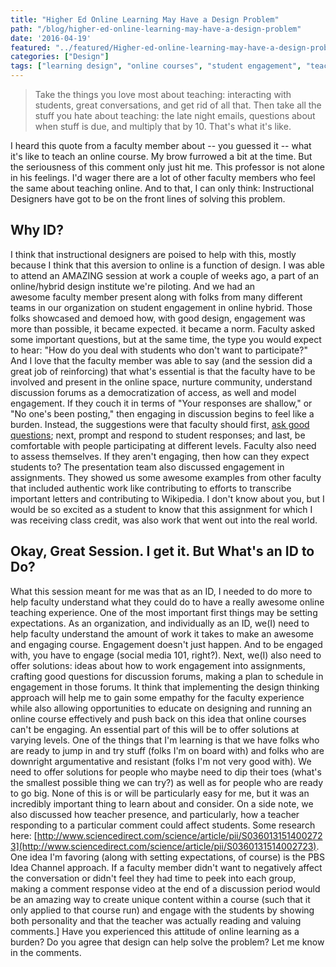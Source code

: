 ```yaml
---
title: "Higher Ed Online Learning May Have a Design Problem"
path: "/blog/higher-ed-online-learning-may-have-a-design-problem"
date: '2016-04-19'
featured: "../featured/Higher-ed-online-learning-may-have-a-design-problem.png"
categories: ["Design"]
tags: ["learning design", "online courses", "student engagement", "teaching experience"]
---
```


> Take the things you love most about teaching: interacting with students, great conversations, and get rid of all that. Then take all the stuff you hate about teaching: the late night emails, questions about when stuff is due, and multiply that by 10\. That's what it's like.

I heard this quote from a faculty member about -- you guessed it -- what it's like to teach an online course. My brow furrowed a bit at the time. But the seriousness of this comment only just hit me. This professor is not alone in his feelings. I'd wager there are a lot of other faculty members who feel the same about teaching online. And to that, I can only think: Instructional Designers have got to be on the front lines of solving this problem.

## Why ID?

I think that instructional designers are poised to help with this, mostly because I think that this aversion to online is a function of design. I was able to attend an AMAZING session at work a couple of weeks ago, a part of an online/hybrid design institute we're piloting. And we had an awesome faculty member present along with folks from many different teams in our organization on student engagement in online hybrid. Those folks showcased and demoed how, with good design, engagement was more than possible, it became expected. it became a norm. Faculty asked some important questions, but at the same time, the type you would expect to hear: "How do you deal with students who don't want to participate?" And I love that the faculty member was able to say (and the session did a great job of reinforcing) that what's essential is that the faculty have to be involved and present in the online space, nurture community, understand discussion forums as a democratization of access, as well and model engagement. If they couch it in terms of "Your responses are shallow," or "No one's been posting," then engaging in discussion begins to feel like a burden. Instead, the suggestions were that faculty should first, [ask good questions](/blog/discussion-forums-in-the-online-space/); next, prompt and respond to student responses; and last, be comfortable with people participating at different levels. Faculty also need to assess themselves. If they aren't engaging, then how can they expect students to? The presentation team also discussed engagement in assignments. They showed us some awesome examples from other faculty that included authentic work like contributing to efforts to transcribe important letters and contributing to Wikipedia. I don't know about you, but I would be so excited as a student to know that this assignment for which I was receiving class credit, was also work that went out into the real world.

## Okay, Great Session. I get it. But What's an ID to Do?

What this session meant for me was that as an ID, I needed to do more to help faculty understand what they could do to have a really awesome online teaching experience. One of the most important first things may be setting expectations. As an organization, and individually as an ID, we(I) need to help faculty understand the amount of work it takes to make an awesome and engaging course. Engagement doesn't just happen. And to be engaged with, you have to engage (social media 101, right?). Next, we(I) also need to offer solutions: ideas about how to work engagement into assignments, crafting good questions for discussion forums, making a plan to schedule in engagement in those forums. It think that implementing the design thinking approach will help me to gain some empathy for the faculty experience while also allowing opportunities to educate on designing and running an online course effectively and push back on this idea that online courses can't be engaging. An essential part of this will be to offer solutions at varying levels. One of the things that I'm learning is that we have folks who are ready to jump in and try stuff (folks I'm on board with) and folks who are downright argumentative and resistant (folks I'm not very good with). We need to offer solutions for people who maybe need to dip their toes (what's the smallest possible thing we can try?) as well as for people who are ready to go big. None of this is or will be particularly easy for me, but it was an incredibly important thing to learn about and consider. On a side note, we also discussed how teacher presence, and particularly, how a teacher responding to a particular comment could affect students. Some research here: [http://www.sciencedirect.com/science/article/pii/S0360131514002723](http://www.sciencedirect.com/science/article/pii/S0360131514002723). One idea I'm favoring (along with setting expectations, of course) is the PBS Idea Channel approach. If a faculty member didn't want to negatively affect the conversation or didn't feel they had time to peek into each group, making a comment response video at the end of a discussion period would be an amazing way to create unique content within a course (such that it only applied to that course run) and engage with the students by showing both personality and that the teacher was actually reading and valuing comments.] Have you experienced this attitude of online learning as a burden? Do you agree that design can help solve the problem? Let me know in the comments.
